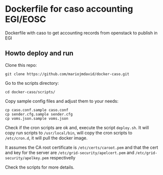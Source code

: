 # Dockerfile for caso accounting EGI/EOSC

Dockerfile with caso to get accounting records from openstack to publish in EGI

## Howto deploy and run

Clone this repo:
```
git clone https://github.com/mariojmdavid/docker-caso.git
```

Go to the scripts directory:
```
cd docker-caso/scripts/
```

Copy sample config files and adjust them to your needs:
```
cp caso.conf.sample caso.conf
cp sender.cfg.sample sender.cfg
cp voms.json.sample voms.json
```

Check if the cron scripts are ok and, execute the script ```deploy.sh```.
It will copy run scripts to ```/usr/local/bin```, will copy the cron scripts
to ```/etc/cron.d```, it will pull the docker image.

It assumes the CA root certificate is ```/etc/certs/caroot.pem``` and that
the cert and key for the server are ```/etc/grid-security/apelcert.pem``` and
```/etc/grid-security/apelkey.pem``` respectivelly

Check the scripts for more details.

